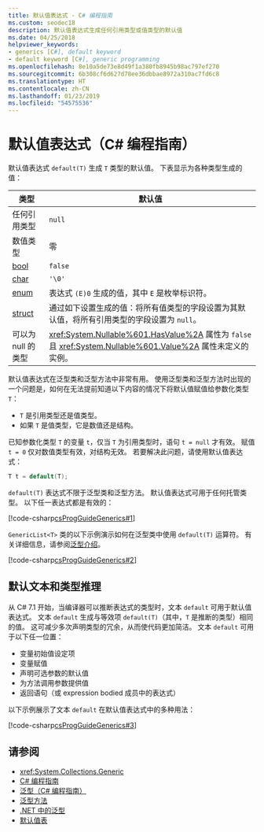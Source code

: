```yaml
---
title: 默认值表达式 - C# 编程指南
ms.custom: seodec18
description: 默认值表达式生成任何引用类型或值类型的默认值
ms.date: 04/25/2018
helpviewer_keywords:
- generics [C#], default keyword
- default keyword [C#], generic programming
ms.openlocfilehash: 8e10a5de73e8d49f1a380fb8945b98ac797ef270
ms.sourcegitcommit: 6b308cf6d627d78ee36dbbae8972a310ac7fd6c8
ms.translationtype: HT
ms.contentlocale: zh-CN
ms.lasthandoff: 01/23/2019
ms.locfileid: "54575536"
---
```

# <a name="default-value-expressions-c-programming-guide"></a>默认值表达式（C# 编程指南）

默认值表达式 `default(T)` 生成 `T` 类型的默认值。 下表显示为各种类型生成的值：

|类型|默认值|
|---------|---------|
|任何引用类型|`null`|
|数值类型|零|
|[bool](../../language-reference/keywords/bool.md)|`false`|
|[char](../../language-reference/keywords/char.md)|`'\0'`|
|[enum](../../language-reference/keywords/enum.md)|表达式 `(E)0` 生成的值，其中 `E` 是枚举标识符。|
|[struct](../../language-reference/keywords/struct.md)|通过如下设置生成的值：将所有值类型的字段设置为其默认值，将所有引用类型的字段设置为 `null`。|
|可以为 null 的类型|<xref:System.Nullable%601.HasValue%2A> 属性为 `false` 且 <xref:System.Nullable%601.Value%2A> 属性未定义的实例。|

默认值表达式在泛型类和泛型方法中非常有用。 使用泛型类和泛型方法时出现的一个问题是，如何在无法提前知道以下内容的情况下将默认值赋值给参数化类型 `T`：

- `T` 是引用类型还是值类型。
- 如果 `T` 是值类型，它是数值还是结构。

 已知参数化类型 `T` 的变量 `t`，仅当 `T` 为引用类型时，语句 `t = null` 才有效。 赋值 `t = 0` 仅对数值类型有效，对结构无效。 若要解决此问题，请使用默认值表达式：

```csharp
T t = default(T);
```

`default(T)` 表达式不限于泛型类和泛型方法。 默认值表达式可用于任何托管类型。 以下任一表达式都是有效的：

 [!code-csharp[csProgGuideGenerics#1](../../../../samples/snippets/csharp/programming-guide/statements-expressions-operators/default-value-expressions.cs)]

 `GenericList<T>` 类的以下示例演示如何在泛型类中使用 `default(T)` 运算符。 有关详细信息，请参阅[泛型介绍](../generics/introduction-to-generics.md)。

 [!code-csharp[csProgGuideGenerics#2](../../../../samples/snippets/csharp/VS_Snippets_VBCSharp/csProgGuideGenerics/CS/Generics.cs#Snippet41)]

## <a name="default-literal-and-type-inference"></a>默认文本和类型推理

从 C# 7.1 开始，当编译器可以推断表达式的类型时，文本 `default` 可用于默认值表达式。 文本 `default` 生成与等效项 `default(T)`（其中，`T` 是推断的类型）相同的值。 这可减少多次声明类型的冗余，从而使代码更加简洁。 文本 `default` 可用于以下任一位置：

- 变量初始值设定项
- 变量赋值
- 声明可选参数的默认值
- 为方法调用参数提供值
- 返回语句（或 expression bodied 成员中的表达式）

以下示例展示了文本 `default` 在默认值表达式中的多种用法：

[!code-csharp[csProgGuideGenerics#3](../../../../samples/snippets/csharp/programming-guide/statements-expressions-operators/default-literal.cs)]

## <a name="see-also"></a>请参阅

- <xref:System.Collections.Generic>
- [C# 编程指南](../index.md)
- [泛型（C# 编程指南）](../generics/index.md)
- [泛型方法](../generics/generic-methods.md)
- [.NET 中的泛型](~/docs/standard/generics/index.md)
- [默认值表](../../language-reference/keywords/default-values-table.md)
